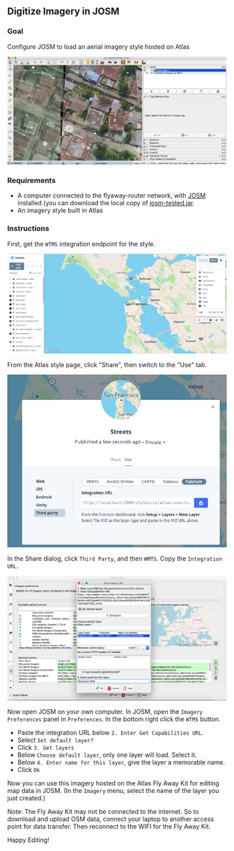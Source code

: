## Digitize Imagery in JOSM

### Goal

Configure JOSM to load an aerial imagery style hosted on Atlas

![Atlas Hosted Imagery for Digitizing in JOSM](assets/images/josm-editing.png)

### Requirements

- A computer connected to the flyaway-router network, with [JOSM](http://josm.openstreetmap.de) installed (you can download the local copy of [josm-tested.jar](./data/josm-tested.jar).
- An imagery style built in Atlas


### Instructions

First, get the `WTMS` integration endpoint for the style.

![Atlas Style Share](assets/images/style-share.png)

From the Atlas style page, click "Share", then switch to the "Use" tab.

![Atlas Integration URL](assets/images/share-integration-url.png)

In the Share dialog, click `Third Party`, and then `WMTS`. Copy the `Integration URL`.


![JOSM config](assets/images/josm-config.png)

Now open JOSM on your own computer. In JOSM, open the `Imagery Preferences` panel in `Preferences`. In the bottom right click the `WTMS` button.
* Paste the integration URL below `2. Enter Get Capabilities URL`.
* Select `Set default layer?`
* Click `3. Get layers`
* Below `Choose default layer`, only one layer will load. Select it.
* Below `4. Enter name for this layer`, give the layer a memorable name.
* Click `Ok`

Now you can use this imagery hosted on the Atlas Fly Away Kit for editing map data in JOSM. (In the `Imagery` menu, select the name of the layer you just created.)

Note: The Fly Away Kit may not be connected to the internet. So to download and upload OSM data, connect your laptop to another access point for data transfer. Then reconnect to the WIFI for the Fly Away Kit.

Happy Editing!
